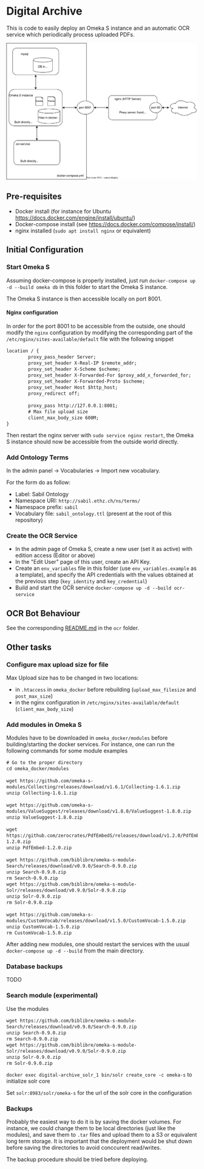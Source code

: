# Digital Archive

This is code to easily deploy an Omeka S instance and an automatic OCR service which periodically process uploaded PDFs.

![Summary diagram](./docs/summary.svg)

## Pre-requisites

- Docker install (for instance for Ubuntu https://docs.docker.com/engine/install/ubuntu/)
- Docker-compose install (see https://docs.docker.com/compose/install/)
- nginx installed (`sudo apt install nginx` or equivalent)

## Initial Configuration

### Start Omeka S

Assuming docker-compose is properly installed, just run `docker-compose up -d --build omeka db` in this folder to start the Omeka S instance.

The Omeka S instance is then accessible locally on port 8001.

#### Nginx configuration

In order for the port 8001 to be accessible from the outside, one should modify the `nginx` configuration by modifying the corresponding part of the `/etc/nginx/sites-available/default` file with the following snippet
```
location / {
        proxy_pass_header Server;
        proxy_set_header X-Real-IP $remote_addr;
        proxy_set_header X-Scheme $scheme;
        proxy_set_header X-Forwarded-For $proxy_add_x_forwarded_for;
        proxy_set_header X-Forwarded-Proto $scheme;
        proxy_set_header Host $http_host;
        proxy_redirect off;

        proxy_pass http://127.0.0.1:8001;
        # Max file upload size
        client_max_body_size 600M;
}
```

Then restart the nginx server with `sudo service nginx restart`, the Omeka S instance should now be accessible from the outside world directly.

### Add Ontology Terms

In the admin panel -> Vocabularies -> Import new vocabulary.

For the form do as follow:
- Label: Sabil Ontology
- Namespace URI: `http://sabil.ethz.ch/ns/terms/`
- Namespace prefix: `sabil`
- Vocabulary file: `sabil_ontology.ttl` (present at the root of this repository)

### Create the OCR Service

- In the admin page of Omeka S, create a new user (set it as active) with edition access (Editor or above)
- In the "Edit User" page of this user, create an API Key.
- Create an `env_variables` file in this folder (use `env_variables.example` as a template), and specify the API credentials with the values obtained at the previous step (`key_identity` and `key_credential`)
- Build and start the OCR service `docker-compose up -d --build ocr-service`

## OCR Bot Behaviour

See the corresponding [README.md](ocr_service) in the `ocr` folder.

## Other tasks

### Configure max upload size for file

Max Upload size has to be changed in two locations:
- in `.htaccess` in `omeka_docker` before rebuilding (`upload_max_filesize` and `post_max_size`)
- in the nginx configuration in `/etc/nginx/sites-available/default` (`client_max_body_size`)

### Add modules in Omeka S

Modules have to be downloaded in `omeka_docker/modules` before building/starting the docker services. For instance, one can run the following commands for some module examples
```
# Go to the proper directory
cd omeka_docker/modules 

wget https://github.com/omeka-s-modules/Collecting/releases/download/v1.6.1/Collecting-1.6.1.zip
unzip Collecting-1.6.1.zip

wget https://github.com/omeka-s-modules/ValueSuggest/releases/download/v1.8.0/ValueSuggest-1.8.0.zip
unzip ValueSuggest-1.8.0.zip

wget https://github.com/zerocrates/PdfEmbedS/releases/download/v1.2.0/PdfEmbed-1.2.0.zip
unzip PdfEmbed-1.2.0.zip

wget https://github.com/biblibre/omeka-s-module-Search/releases/download/v0.9.0/Search-0.9.0.zip
unzip Search-0.9.0.zip
rm Search-0.9.0.zip
wget https://github.com/biblibre/omeka-s-module-Solr/releases/download/v0.9.0/Solr-0.9.0.zip
unzip Solr-0.9.0.zip
rm Solr-0.9.0.zip

wget https://github.com/omeka-s-modules/CustomVocab/releases/download/v1.5.0/CustomVocab-1.5.0.zip
unzip CustomVocab-1.5.0.zip
rm CustomVocab-1.5.0.zip
```

After adding new modules, one should restart the services with the usual `docker-compose up -d --build` from the main directory.

### Database backups

TODO

### Search module (experimental)

Use the modules
```
wget https://github.com/biblibre/omeka-s-module-Search/releases/download/v0.9.0/Search-0.9.0.zip
unzip Search-0.9.0.zip
rm Search-0.9.0.zip
wget https://github.com/biblibre/omeka-s-module-Solr/releases/download/v0.9.0/Solr-0.9.0.zip
unzip Solr-0.9.0.zip
rm Solr-0.9.0.zip
```

`docker exec digital-archive_solr_1 bin/solr create_core -c omeka-s` to initialize solr core

Set `solr:8983/solr/omeka-s` for the url of the solr core in the configuration


### Backups

Probably the easiest way to do it is by saving the docker volumes. For instance, we could change them to be local directories (just like the modules), and save them to `.tar` files and upload them to a S3 or equivalent long term storage. It is important that the deployment would be shut down before saving the directories to avoid conccurent read/writes.

The backup procedure should be tried before deploying.
